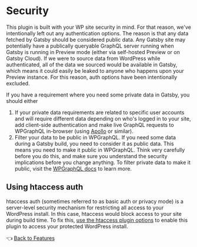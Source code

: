 # Security

This plugin is built with your WP site security in mind. For that reason, we've intentionally left out any authentication options. The reason is that any data fetched by Gatsby should be considered public data. Any Gatsby site may potentially have a publically queryable GraphQL server running when Gatsby is running in Preview mode (either via self-hosted Preview or on Gatsby Cloud). If we were to source data from WordPress while authenticated, all of the data we sourced would be available in Gatsby, which means it could easily be leaked to anyone who happens upon your Preview instance. For this reason, auth options have been intentionally excluded.

If you have a requirement where you need some private data in Gatsby, you should either

1. If your private data requirements are related to specific user accounts and will require different data depending on who's logged in to your site, add client-side authentication and make live GraphQL requests to WPGraphQL in-browser (using [Apollo](https://www.apollographql.com/docs/react/) or similar).
2. Filter your data to be public in WPGraphQL. If you need some data during a Gatsby build, you need to consider it as public data. This means you need to make it public in WPGraphQL. Think very carefully before you do this, and make sure you understand the security implications before you change anything. To filter private data to make it public, visit the [WPGraphQL docs](https://www.wpgraphql.com/recipes/making-menus-and-menu-items-public/) to learn more.

## Using htaccess auth

htaccess auth (sometimes referred to as basic auth or privacy mode) is a server-level security mechanism for restricting all access to your WordPress install. In this case, htaccess would block access to your site during build time. To fix this, [use the htaccess plugin options](https://github.com/gatsbyjs/gatsby/blob/master/packages/gatsby-source-wordpress/docs/plugin-options.md#authhtaccess) to enable this plugin to access your protected WordPress install.

:point_left: [Back to Features](./index.md)
